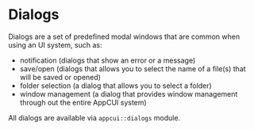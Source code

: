 # Dialogs

Dialogs are a set of predefined modal windows that are common when using an UI system, such as:
* notification (dialogs that show an error or a message)
* save/open (dialogs that allows you to select the name of a file(s) that will be saved or opened)
* folder selection (a dialog that allows you to select a folder)
* window management (a dialog that provides window management through out the entire AppCUI system)

All dialogs are available via `appcui::dialogs` module.